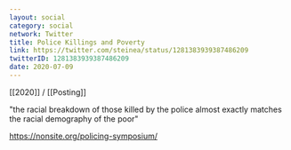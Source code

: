 ```yaml
---
layout: social
category: social
network: Twitter
title: Police Killings and Poverty
link: https://twitter.com/steinea/status/1281383939387486209
twitterID: 1281383939387486209
date: 2020-07-09
---
```


[[2020]] / [[Posting]]

"the racial breakdown of those killed by the police almost exactly matches the racial demography of the poor"

<https://nonsite.org/policing-symposium/>
